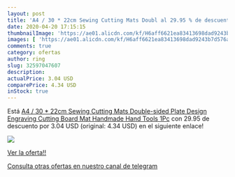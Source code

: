```yaml
---
layout: post
title: 'A4 / 30 * 22cm Sewing Cutting Mats Doubl al 29.95 % de descuento'
date: 2020-04-20 17:15:15
thumbnailImage: 'https://ae01.alicdn.com/kf/H6aff6621ea83413698dad9243b7d576ap/A4-30-22cm-Sewing-Cutting-Mats-Double-sided-Plate-Design-Engraving-Cutting-Board-Mat-Handmade-Hand.jpg_350x350._SL200_.jpg'
images: [ 'https://ae01.alicdn.com/kf/H6aff6621ea83413698dad9243b7d576ap/A4-30-22cm-Sewing-Cutting-Mats-Double-sided-Plate-Design-Engraving-Cutting-Board-Mat-Handmade-Hand.jpg_350x350._SL200_.jpg' ]
comments: true
category: ofertas
author: ring
slug: 32597047607
description:
actualPrice: 3.04 USD
comparePrice: 4.34 USD
inStock: true
---
```


Está [A4 / 30 * 22cm Sewing Cutting Mats Double-sided Plate Design Engraving Cutting Board Mat Handmade Hand Tools 1Pc](https://www.amazon.com/dp/32597047607/?tag=redken08-20) con 29.95 de descuento por 3.04 USD (original: 4.34 USD) en el siguiente enlace!

[![](https://ae01.alicdn.com/kf/H6aff6621ea83413698dad9243b7d576ap/A4-30-22cm-Sewing-Cutting-Mats-Double-sided-Plate-Design-Engraving-Cutting-Board-Mat-Handmade-Hand.jpg_350x350._SL200_.jpg)](https://www.amazon.com/dp/32597047607/?tag=redken08-20)

[Ver la oferta!!](https://www.amazon.com/dp/32597047607/?tag=redken08-20)

[Consulta otras ofertas en nuestro canal de telegram](https://t.me/s/ofertas25)
